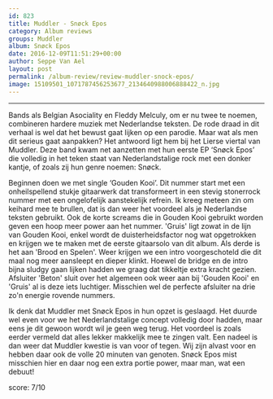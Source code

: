 ```yaml
---
id: 823
title: Muddler - Snøck Epos
category: Album reviews
groups: Muddler
album: Snøck Epos
date: 2016-12-09T11:51:29+00:00
author: Seppe Van Ael
layout: post
permalink: /album-review/review-muddler-snock-epos/
image: 15109501_1071787456253677_2134640988006888422_n.jpg
---
```

****

Bands als Belgian Asociality en Fleddy Melculy, om er nu twee te noemen, combineren hardere muziek met Nederlandse teksten. De rode draad in dit verhaal is wel dat het bewust gaat lijken op een parodie. Maar wat als men dit serieus gaat aanpakken? Het antwoord ligt hem bij het Lierse viertal van Muddler. Deze band kwam net aanzetten met hun eerste EP ‘Snøck Epos’ die volledig in het teken staat van Nederlandstalige rock met een donker kantje, of zoals zij hun genre noemen: Snøck.

Beginnen doen we met single ‘Gouden Kooi’. Dit nummer start met een onheilspellend stukje gitaarwerk dat transformeert in een stevig stonerrock nummer met een ongelofelijk aanstekelijk refrein. Ik kreeg meteen zin om keihard mee te brullen, dat is dan weer het voordeel als je Nederlandse teksten gebruikt. Ook de korte screams die in Gouden Kooi gebruikt worden geven een hoop meer power aan het nummer. 'Gruis' ligt zowat in de lijn van Gouden Kooi, enkel wordt de duisterheidsfactor nog wat opgetrokken en krijgen we te maken met de eerste gitaarsolo van dit album. Als derde is het aan 'Brood en Spelen'. Weer krijgen we een intro voorgeschoteld die dit maal nog meer aansleept en dieper klinkt. Hoewel de bridge en de intro bijna sludgy gaan lijken hadden we graag dat tikkeltje extra kracht gezien. Afsluiter 'Beton' sluit over het algemeen ook weer aan bij 'Gouden Kooi' en 'Gruis' al is deze iets luchtiger. Misschien wel de perfecte afsluiter na drie zo'n energie rovende nummers.

Ik denk dat Muddler met Snøck Epos in hun opzet is geslaagd. Het duurde wel even voor we het Nederlandstalige concept volledig door hadden, maar eens je dit gewoon wordt wil je geen weg terug. Het voordeel is zoals eerder vermeld dat alles lekker makkelijk mee te zingen valt. Een nadeel is dan weer dat Muddler kwestie is van voor of tegen. Wij zijn alvast voor en hebben daar ook de volle 20 minuten van genoten. Snøck Epos mist misschien hier en daar nog een extra portie power, maar man, wat een debuut!

score: 7/10
